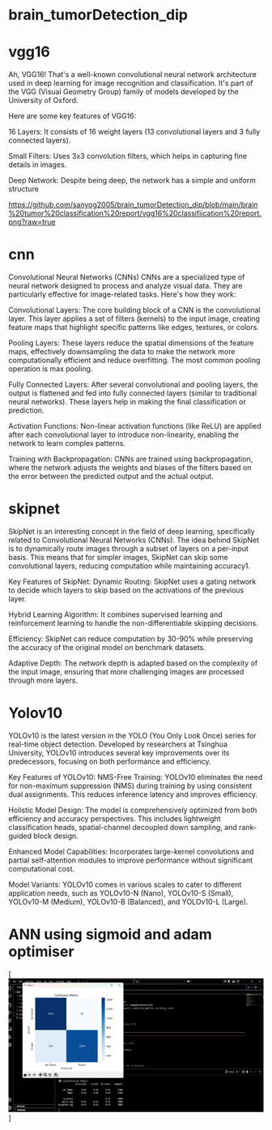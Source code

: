 # brain_tumorDetection_dip

# vgg16

Ah, VGG16! That's a well-known convolutional neural network architecture used in deep learning for image recognition and classification. It's part of the VGG (Visual Geometry Group) family of models developed by the University of Oxford.

Here are some key features of VGG16:

16 Layers: It consists of 16 weight layers (13 convolutional layers and 3 fully connected layers).

Small Filters: Uses 3x3 convolution filters, which helps in capturing fine details in images.

Deep Network: Despite being deep, the network has a simple and uniform structure

https://github.com/sanyog2005/brain_tumorDetection_dip/blob/main/brain%20tumor%20classification%20report/vgg16%20classifiication%20report.png?raw=true

# cnn
Convolutional Neural Networks (CNNs)
CNNs are a specialized type of neural network designed to process and analyze visual data. They are particularly effective for image-related tasks. Here's how they work:

Convolutional Layers: The core building block of a CNN is the convolutional layer. This layer applies a set of filters (kernels) to the input image, creating feature maps that highlight specific patterns like edges, textures, or colors.

Pooling Layers: These layers reduce the spatial dimensions of the feature maps, effectively downsampling the data to make the network more computationally efficient and reduce overfitting. The most common pooling operation is max pooling.

Fully Connected Layers: After several convolutional and pooling layers, the output is flattened and fed into fully connected layers (similar to traditional neural networks). These layers help in making the final classification or prediction.

Activation Functions: Non-linear activation functions (like ReLU) are applied after each convolutional layer to introduce non-linearity, enabling the network to learn complex patterns.

Training with Backpropagation: CNNs are trained using backpropagation, where the network adjusts the weights and biases of the filters based on the error between the predicted output and the actual output.

# skipnet
SkipNet is an interesting concept in the field of deep learning, specifically related to Convolutional Neural Networks (CNNs). The idea behind SkipNet is to dynamically route images through a subset of layers on a per-input basis. This means that for simpler images, SkipNet can skip some convolutional layers, reducing computation while maintaining accuracy1.

Key Features of SkipNet:
Dynamic Routing: SkipNet uses a gating network to decide which layers to skip based on the activations of the previous layer.

Hybrid Learning Algorithm: It combines supervised learning and reinforcement learning to handle the non-differentiable skipping decisions.

Efficiency: SkipNet can reduce computation by 30-90% while preserving the accuracy of the original model on benchmark datasets.

Adaptive Depth: The network depth is adapted based on the complexity of the input image, ensuring that more challenging images are processed through more layers.

# Yolov10
YOLOv10 is the latest version in the YOLO (You Only Look Once) series for real-time object detection. Developed by researchers at Tsinghua University, YOLOv10 introduces several key improvements over its predecessors, focusing on both performance and efficiency.

Key Features of YOLOv10:
NMS-Free Training: YOLOv10 eliminates the need for non-maximum suppression (NMS) during training by using consistent dual assignments. This reduces inference latency and improves efficiency.

Holistic Model Design: The model is comprehensively optimized from both efficiency and accuracy perspectives. This includes lightweight classification heads, spatial-channel decoupled down sampling, and rank-guided block design.

Enhanced Model Capabilities: Incorporates large-kernel convolutions and partial self-attention modules to improve performance without significant computational cost.

Model Variants: YOLOv10 comes in various scales to cater to different application needs, such as YOLOv10-N (Nano), YOLOv10-S (Small), YOLOv10-M (Medium), YOLOv10-B (Balanced), and YOLOv10-L (Large).

# ANN using sigmoid and adam optimiser
[![ANN](https://github.com/sanyog2005/brain_tumorDetection_dip/blob/main/brain%20tumor%20classification%20report/ann.jpg?raw=true)]
